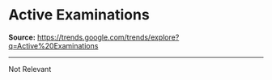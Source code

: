# Active Examinations

**Source:** https://trends.google.com/trends/explore?q=Active%20Examinations

---

Not Relevant
